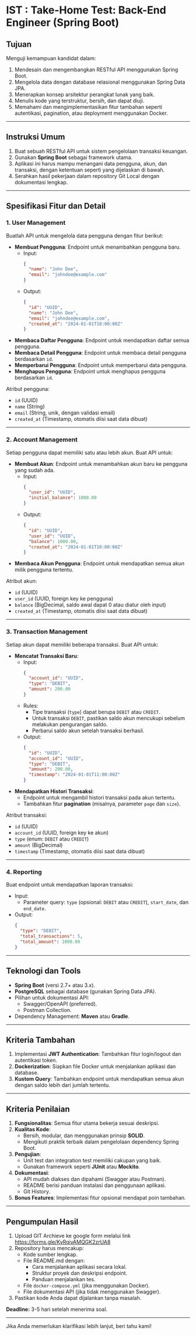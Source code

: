 
# IST : Take-Home Test: Back-End Engineer (Spring Boot)

## Tujuan
Menguji kemampuan kandidat dalam:
1. Mendesain dan mengembangkan RESTful API menggunakan Spring Boot.
2. Mengelola data dengan database relasional menggunakan Spring Data JPA.
3. Menerapkan konsep arsitektur perangkat lunak yang baik.
4. Menulis kode yang terstruktur, bersih, dan dapat diuji.
5. Memahami dan mengimplementasikan fitur tambahan seperti autentikasi, pagination, atau deployment menggunakan Docker.

---

## Instruksi Umum
1. Buat sebuah RESTful API untuk sistem pengelolaan transaksi keuangan.
2. Gunakan **Spring Boot** sebagai framework utama.
3. Aplikasi ini harus mampu menangani data pengguna, akun, dan transaksi, dengan ketentuan seperti yang dijelaskan di bawah.
4. Serahkan hasil pekerjaan dalam repository Git Local dengan dokumentasi lengkap.

---

## Spesifikasi Fitur dan Detail

### 1. User Management
Buatlah API untuk mengelola data pengguna dengan fitur berikut:
- **Membuat Pengguna**: Endpoint untuk menambahkan pengguna baru.
  - Input:
    ```json
    {
      "name": "John Doe",
      "email": "johndoe@example.com"
    }
    ```
  - Output:
    ```json
    {
      "id": "UUID",
      "name": "John Doe",
      "email": "johndoe@example.com",
      "created_at": "2024-01-01T10:00:00Z"
    }
    ```
- **Membaca Daftar Pengguna**: Endpoint untuk mendapatkan daftar semua pengguna.
- **Membaca Detail Pengguna**: Endpoint untuk membaca detail pengguna berdasarkan `id`.
- **Memperbarui Pengguna**: Endpoint untuk memperbarui data pengguna.
- **Menghapus Pengguna**: Endpoint untuk menghapus pengguna berdasarkan `id`.

Atribut pengguna:
- `id` (UUID)
- `name` (String)
- `email` (String, unik, dengan validasi email)
- `created_at` (Timestamp, otomatis diisi saat data dibuat)

---

### 2. Account Management
Setiap pengguna dapat memiliki satu atau lebih akun. Buat API untuk:
- **Membuat Akun**: Endpoint untuk menambahkan akun baru ke pengguna yang sudah ada.
  - Input:
    ```json
    {
      "user_id": "UUID",
      "initial_balance": 1000.00
    }
    ```
  - Output:
    ```json
    {
      "id": "UUID",
      "user_id": "UUID",
      "balance": 1000.00,
      "created_at": "2024-01-01T10:00:00Z"
    }
    ```
- **Membaca Akun Pengguna**: Endpoint untuk mendapatkan semua akun milik pengguna tertentu.

Atribut akun:
- `id` (UUID)
- `user_id` (UUID, foreign key ke pengguna)
- `balance` (BigDecimal, saldo awal dapat 0 atau diatur oleh input)
- `created_at` (Timestamp, otomatis diisi saat data dibuat)

---

### 3. Transaction Management
Setiap akun dapat memiliki beberapa transaksi. Buat API untuk:
- **Mencatat Transaksi Baru**:
  - Input:
    ```json
    {
      "account_id": "UUID",
      "type": "DEBIT",
      "amount": 200.00
    }
    ```
  - Rules:
    - Tipe transaksi (`type`) dapat berupa `DEBIT` atau `CREDIT`.
    - Untuk transaksi `DEBIT`, pastikan saldo akun mencukupi sebelum melakukan pengurangan saldo.
    - Perbarui saldo akun setelah transaksi berhasil.
  - Output:
    ```json
    {
      "id": "UUID",
      "account_id": "UUID",
      "type": "DEBIT",
      "amount": 200.00,
      "timestamp": "2024-01-01T11:00:00Z"
    }
    ```
- **Mendapatkan Histori Transaksi**:
  - Endpoint untuk mengambil histori transaksi pada akun tertentu.
  - Tambahkan fitur **pagination** (misalnya, parameter `page` dan `size`).

Atribut transaksi:
- `id` (UUID)
- `account_id` (UUID, foreign key ke akun)
- `type` (enum: `DEBIT` atau `CREDIT`)
- `amount` (BigDecimal)
- `timestamp` (Timestamp, otomatis diisi saat data dibuat)

---

### 4. Reporting
Buat endpoint untuk mendapatkan laporan transaksi:
- Input:
  - Parameter query: `type` (opsional: `DEBIT` atau `CREDIT`), `start_date`, dan `end_date`.
- Output:
  ```json
  {
    "type": "DEBIT",
    "total_transactions": 5,
    "total_amount": 1000.00
  }
  ```

---

## Teknologi dan Tools
- **Spring Boot** (versi 2.7+ atau 3.x).
- **PostgreSQL** sebagai database (gunakan Spring Data JPA).
- Pilihan untuk dokumentasi API:
  - Swagger/OpenAPI (preferred).
  - Postman Collection.
- Dependency Management: **Maven** atau **Gradle**.

---

## Kriteria Tambahan
1. Implementasi **JWT Authentication**: Tambahkan fitur login/logout dan autentikasi token.
2. **Dockerization**: Siapkan file Docker untuk menjalankan aplikasi dan database.
3. **Kustom Query**: Tambahkan endpoint untuk mendapatkan semua akun dengan saldo lebih dari jumlah tertentu.

---

## Kriteria Penilaian
1. **Fungsionalitas**: Semua fitur utama bekerja sesuai deskripsi.
2. **Kualitas Kode**:
   - Bersih, modular, dan menggunakan prinsip **SOLID**.
   - Mengikuti praktik terbaik dalam pengelolaan dependency Spring Boot.
3. **Pengujian**:
   - Unit test dan integration test memiliki cakupan yang baik.
   - Gunakan framework seperti **JUnit** atau **Mockito**.
4. **Dokumentasi**:
   - API mudah diakses dan dipahami (Swagger atau Postman).
   - README berisi panduan instalasi dan penggunaan aplikasi.
   - Git History.
5. **Bonus Features**: Implementasi fitur opsional mendapat poin tambahan.

---

## Pengumpulan Hasil
1. Upload GIT Archieve ke google form melalui link https://forms.gle/KyRqivAMQGK2zrUA8
2. Repository harus mencakup:
   - Kode sumber lengkap.
   - File README.md dengan:
     - Cara menjalankan aplikasi secara lokal.
     - Struktur proyek dan deskripsi endpoint.
     - Panduan menjalankan tes.
   - File `docker-compose.yml` (jika menggunakan Docker).
   - File dokumentasi API (jika tidak menggunakan Swagger).
3. Pastikan kode Anda dapat dijalankan tanpa masalah.

**Deadline:** 3-5 hari setelah menerima soal.

---

Jika Anda memerlukan klarifikasi lebih lanjut, beri tahu kami!
